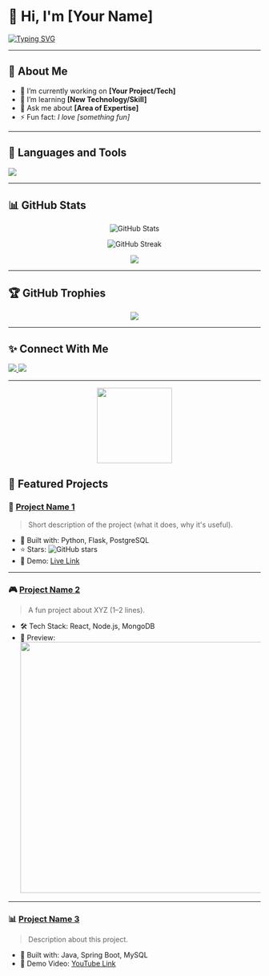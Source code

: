 # 👋 Hi, I'm [Your Name]

<!-- Add a cool animated typing effect -->
[![Typing SVG](https://readme-typing-svg.herokuapp.com?font=Fira+Code&size=25&pause=1000&color=36BCF7&width=500&lines=Welcome+to+my+GitHub!;I+am+a+Developer;I+love+Coding+and+Open+Source)](https://git.io/typing-svg)

---

## 🌟 About Me
- 🔭 I’m currently working on **[Your Project/Tech]**
- 🌱 I’m learning **[New Technology/Skill]**
- 💬 Ask me about **[Area of Expertise]**
- ⚡ Fun fact: *I love [something fun]*

---

## 🚀 Languages and Tools

<p align="left">
  <img src="https://skillicons.dev/icons?i=python,cpp,java,js,html,css,react,nodejs,mysql,git,github" />
</p>

---

## 📊 GitHub Stats

<p align="center">
  <img src="https://github-readme-stats.vercel.app/api?username=YourUserName&show_icons=true&theme=radical" alt="GitHub Stats" />
</p>

<p align="center">
  <img src="https://github-readme-streak-stats.herokuapp.com/?user=YourUserName&theme=radical" alt="GitHub Streak" />
</p>

<p align="center">
  <img src="https://github-readme-stats.vercel.app/api/top-langs/?username=YourUserName&layout=compact&theme=radical" />
</p>

---

## 🏆 GitHub Trophies

<p align="center">
  <img src="https://github-profile-trophy.vercel.app/?username=YourUserName&theme=radical&no-frame=true&margin-w=15" />
</p>

---

## ✨ Connect With Me

<p align="left">
  <a href="https://linkedin.com/in/yourusername">
    <img src="https://img.shields.io/badge/LinkedIn-0077B5?style=flat-square&logo=linkedin&logoColor=white" />
  </a>
  <a href="mailto:your.email@example.com">
    <img src="https://img.shields.io/badge/Gmail-D14836?style=flat-square&logo=gmail&logoColor=white" />
  </a>
</p>

---

<!-- Add a fun animation GIF -->
<p align="center">
  <img src="https://media.giphy.com/media/hvRJCLFzcasrR4ia7z/giphy.gif" width="150" />
</p>


## 📂 Featured Projects  

### 🚀 [Project Name 1](https://github.com/YourUserName/RepoName)
> Short description of the project (what it does, why it's useful).
- 🔧 Built with: Python, Flask, PostgreSQL  
- ⭐ Stars: ![GitHub stars](https://img.shields.io/github/stars/YourUserName/RepoName?style=social)  
- 📌 Demo: [Live Link](https://example.com)

---

### 🎮 [Project Name 2](https://github.com/YourUserName/RepoName)
> A fun project about XYZ (1–2 lines).
- 🛠️ Tech Stack: React, Node.js, MongoDB  
- 📸 Preview:  
  <img src="https://github.com/YourUserName/RepoName/raw/main/screenshot.png" width="500">

---

### 📊 [Project Name 3](https://github.com/YourUserName/RepoName)
> Description about this project.
- 🔧 Built with: Java, Spring Boot, MySQL  
- 🎥 Demo Video: [YouTube Link](https://youtube.com/xyz)
